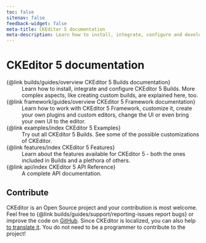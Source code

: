 ```yaml
---
toc: false
sitenav: false
feedback-widget: false
meta-title: CKEditor 5 documentation
meta-description: Learn how to install, integrate, configure and develop CKEditor 5. Browse through API documentation and online samples.
---
```


# CKEditor 5 documentation

<dl><dt>{@link builds/guides/overview CKEditor 5 Builds documentation}</dt><dd>Learn how to install, integrate and configure CKEditor 5 Builds. More complex aspects, like creating custom builds, are explained here, too.</dd>
<dt>{@link framework/guides/overview CKEditor 5 Framework documentation}</dt><dd>Learn how to work with CKEditor 5 Framework, customize it, create your own plugins and custom editors, change the UI or even bring your own UI to the editor.</dd>
<dt>{@link examples/index CKEditor 5 Examples}</dt><dd>Try out all CKEditor 5 Builds. See some of the possible customizations of CKEditor.</dd>
<dt>{@link features/index CKEditor 5 Features}</dt><dd>Learn about the features available for CKEditor 5 - both the ones included in Builds and a plethora of others.</dd>
<dt>{@link api/index CKEditor 5 API Reference}</dt><dd>A complete API documentation.</dd></dl>

## Contribute

CKEditor is an Open Source project and your contribution is most welcome. Feel free to {@link builds/guides/support/reporting-issues report bugs} or improve the code on [GitHub](https://github.com/ckeditor/ckeditor5). Since CKEditor is localized, you can also help [to translate it](https://www.transifex.com/ckeditor/ckeditor5/). You do not need to be a programmer to contribute to the project!
